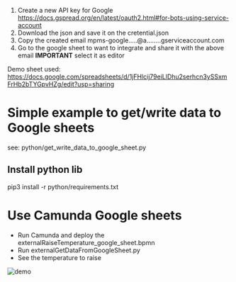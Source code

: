 

1. Create a new API key for Google https://docs.gspread.org/en/latest/oauth2.html#for-bots-using-service-account
2. Download the json and save it on the cretential.json
3. Copy the created email mpms-google.....@a........gserviceaccount.com
4. Go to the google sheet to want to integrate and share it with the above email **IMPORTANT** select it as editor

Demo sheet used: https://docs.google.com/spreadsheets/d/1jFHlcij79eiLlDhu2serhcn3ySSxmFrHb2bTYGpvHZg/edit?usp=sharing

# Simple example to get/write data to Google sheets
see: python/get_write_data_to_google_sheet.py

## Install python lib
pip3 install -r python/requirements.txt 

# Use Camunda Google sheets
- Run Camunda and deploy the externalRaiseTemperature_google_sheet.bpmn
- Run externalGetDataFromGoogleSheet.py
- See the temperature to raise

![demo](./camunda_google_sheet.gif)